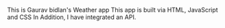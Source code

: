 This is Gaurav bidlan's Weather app
This app is built via HTML, JavaScript and CSS
In Addition, I have integrated an API.
